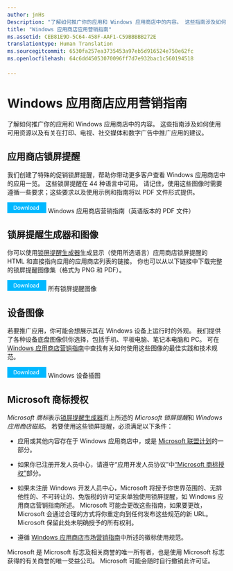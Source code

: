 ```yaml
---
author: jnHs
Description: "了解如何推广你的应用和 Windows 应用商店中的内容。 这些指南涉及如何使用可用资源以及有关在打印、电视、社交媒体和数字广告中推广应用的建议。"
title: "Windows 应用商店应用营销指南"
ms.assetid: CEB81E9D-5C64-458F-AAF1-C59BBBBB272E
translationtype: Human Translation
ms.sourcegitcommit: 6530fa257ea3735453a97eb5d916524e750e62fc
ms.openlocfilehash: 64c6dd45053070096ff7d7e932bac1c560194518

---
```


# Windows 应用商店应用营销指南

了解如何推广你的应用和 Windows 应用商店中的内容。 这些指南涉及如何使用可用资源以及有关在打印、电视、社交媒体和数字广告中推广应用的建议。

## 应用商店锁屏提醒

我们创建了特殊的促销锁屏提醒，帮助你带动更多客户查看 Windows 应用商店中的应用一览。 这些锁屏提醒在 44 种语言中可用。 请记住，使用这些图像时需要遵循一些要求；这些要求以及使用示例和指南将以 PDF 文件形式提供。

[
            ![下载按钮](images/downloadbutton.png)](http://go.microsoft.com/fwlink/p/?LinkId=529769) Windows 应用商店营销指南（英语版本的 PDF 文件）

## 锁屏提醒生成器和图像

你可以使用[锁屏提醒生成器](http://go.microsoft.com/fwlink/p/?LinkID=534236)生成显示（使用所选语言）应用商店锁屏提醒的 HTML 和直接指向应用的应用商店列表的链接。 你也可以从以下链接中下载完整的锁屏提醒图像集（格式为 PNG 和 PDF）。

[
            ![下载按钮](images/downloadbutton.png)](http://go.microsoft.com/fwlink/p/?LinkId=529771) 所有锁屏提醒图像

## 设备图像

若要推广应用，你可能会想展示其在 Windows 设备上运行时的外观。 我们提供了各种设备底盘图像供你选择，包括手机、平板电脑、笔记本电脑和 PC。 可在 [Windows 应用商店营销指南](http://go.microsoft.com/fwlink/p/?LinkId=529769)中查找有关如何使用这些图像的最佳实践和技术规范。

[
            ![下载按钮](images/downloadbutton.png)](https://go.microsoft.com/fwlink/p/?LinkId=533057) Windows 设备插图

## Microsoft 商标授权

*Microsoft 商标*表示[锁屏提醒生成器](http://go.microsoft.com/fwlink/p/?LinkID=534236)页上所述的 *Microsoft 锁屏提醒*和 *Windows 应用商店磁贴*。 若要使用这些锁屏提醒，必须满足以下条件：

-   应用或其他内容存在于 Windows 应用商店中，或是 [Microsoft 联盟计划](http://go.microsoft.com/fwlink/p/?LinkId=624463)的一部分。

-   如果你已注册开发人员中心，请遵守“应用开发人员协议”中[“Microsoft 商标授权”](https://msdn.microsoft.com/library/windows/apps/hh694058.aspx#license_to_mark)部分。

-   如果未注册 Windows 开发人员中心，Microsoft 将授予你世界范围的、无排他性的、不可转让的、免版税的许可证来单独使用锁屏提醒，如 Windows 应用商店营销指南所述。 Microsoft 可能会更改这些指南，如果要更改，Microsoft 会通过合理的方式将你重定向到任何发布这些规范的新 URL。 Microsoft 保留此处未明确授予的所有权利。

-   遵循 [Windows 应用商店市场营销指南](http://go.microsoft.com/fwlink/p/?LinkId=529769)中所述的徽标使用规范。

Microsoft 是 Microsoft 标志及相关商誉的唯一所有者，也是使用 Microsoft 标志获得的有关商誉的唯一受益公司。 Microsoft 可能会随时自行撤销此许可证。

 

 







<!--HONumber=Jun16_HO4-->


